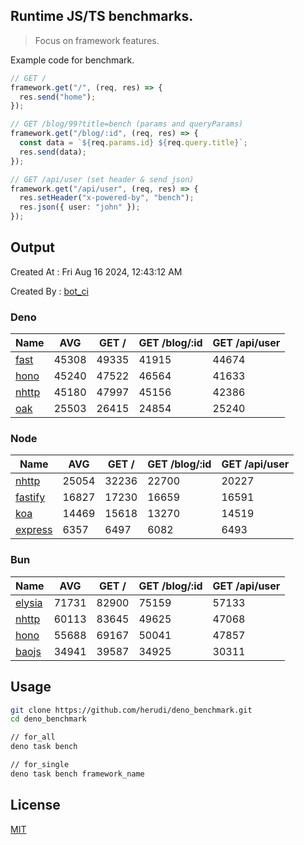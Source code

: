 ## Runtime JS/TS benchmarks.

> Focus on framework features.

Example code for benchmark.
```ts
// GET /
framework.get("/", (req, res) => {
  res.send("home");
});

// GET /blog/99?title=bench (params and queryParams)
framework.get("/blog/:id", (req, res) => {
  const data = `${req.params.id} ${req.query.title}`;
  res.send(data);
});

// GET /api/user (set header & send json)
framework.get("/api/user", (req, res) => {
  res.setHeader("x-powered-by", "bench");
  res.json({ user: "john" });
});
```

## Output
Created At : Fri Aug 16 2024, 12:43:12 AM

Created By : [bot_ci](https://github.com/herudi/deno_benchmarks/commits?author=github-actions%5Bbot%5D)


### Deno
|Name|AVG|GET /|GET /blog/:id|GET /api/user|
|----|----|----|----|----|
|[fast](https://github.com/danteissaias/fast)|45308|49335|41915|44674|
|[hono](https://github.com/honojs/hono)|45240|47522|46564|41633|
|[nhttp](https://github.com/nhttp/nhttp)|45180|47997|45156|42386|
|[oak](https://github.com/oakserver/oak)|25503|26415|24854|25240|
  


### Node
|Name|AVG|GET /|GET /blog/:id|GET /api/user|
|----|----|----|----|----|
|[nhttp](https://github.com/nhttp/nhttp)|25054|32236|22700|20227|
|[fastify](https://github.com/fastify/fastify)|16827|17230|16659|16591|
|[koa](https://github.com/koajs/koa)|14469|15618|13270|14519|
|[express](https://github.com/expressjs/express)|6357|6497|6082|6493|
  


### Bun
|Name|AVG|GET /|GET /blog/:id|GET /api/user|
|----|----|----|----|----|
|[elysia](https://github.com/elysiajs/elysia)|71731|82900|75159|57133|
|[nhttp](https://github.com/nhttp/nhttp)|60113|83645|49625|47068|
|[hono](https://github.com/honojs/hono)|55688|69167|50041|47857|
|[baojs](https://github.com/mattreid1/baojs)|34941|39587|34925|30311|
  



## Usage

```bash
git clone https://github.com/herudi/deno_benchmark.git
cd deno_benchmark

// for_all
deno task bench

// for_single
deno task bench framework_name
```

## License

[MIT](LICENSE)

